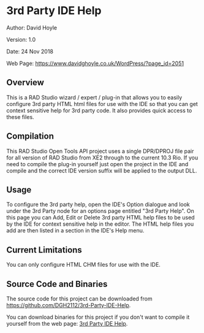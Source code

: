  3rd Party IDE Help
====================

Author: David Hoyle

Version: 1.0

Date: 24 Nov 2018

Web Page: https://www.davidghoyle.co.uk/WordPress/?page_id=2051

## Overview

This is a RAD Studio wizard / expert / plug-in that allows you to easily configure 3rd party HTML html files for use with the IDE so that you can get context sensitive help for 3rd party code. It also provides quick access to these files.

## Compilation

This RAD Studio Open Tools API project uses a single DPR/DPROJ file pair for all version of RAD Studio from XE2 through to the current 10.3 Rio. If you need to compile the plug-in yourself just open the project in the IDE and compile and the correct IDE version suffix will be applied to the output DLL.

## Usage

To configure the 3rd party help, open the IDE's Option dialogue and look under the 3rd Party node for an options page entitled "3rd Party Help". On this page you can Add, Edit or Delete 3rd party HTML help files to be used by the IDE for context sensitive help in the editor. The HTML help files you add are then listed in a section in the IDE's Help menu.

## Current Limitations

You can only configure HTML CHM files for use with the IDE.

## Source Code and Binaries

The source code for this project can be downloaded from https://github.com/DGH2112/3rd-Party-IDE-Help.

You can download binaries for this project if you don't want to compile it yourself from the web page: [3rd Party IDE Help](https://www.davidghoyle.co.uk/WordPress/?page_id=2051).